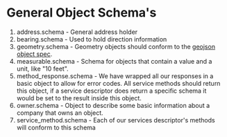 General Object Schema's
============

1. address.schema - General address holder
2. bearing.schema - Used to hold direction information
3. geometry.schema - Geometry objects should conform to the [geojson object spec](http://www.geojson.org/geojson-spec.html). 
4. measurable.schema - Schema for objects that contain a value and a unit, like "10 feet".
5. method_response.schema - We have wrapped all our responses in a basic object to allow for error codes.  All service methods should return this object, if a service descriptor does return a specific schema it would be set to the result inside this object.
6. owner.schema - Object to describe some basic information about a company that owns an object.
7. service_method.schema - Each of our services descriptor's methods will conform to this schema